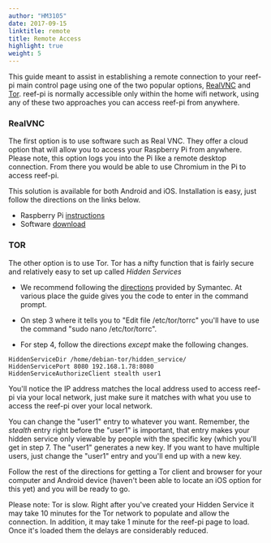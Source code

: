 ```yaml
---
author: "HM3105"
date: 2017-09-15
linktitle: remote
title: Remote Access
highlight: true
weight: 5
---
```


This guide  meant to assist in establishing a remote connection to your reef-pi main control page using one of the two popular options, [RealVNC](https://www.realvnc.com) and [Tor](https://www.torproject.org/projects/torbrowser.html.en). reef-pi is normally accessible only within the home wifi network, using any of these two approaches you can access reef-pi from anywhere.


### RealVNC

The first option is to use software such as Real VNC. They offer a cloud option that will allow you to access your Raspberry Pi from anywhere. Please note, this option logs you into the Pi like a remote desktop connection. From there you would be able to use Chromium in the Pi to access reef-pi. 

This solution is available for both Android and iOS. Installation is easy, just follow the directions on the links below.

- Raspberry Pi [instructions](https://www.realvnc.com/en/connect/docs/raspberry-pi.html#raspberry-pi-setup)
- Software [download](https://www.realvnc.com/en/connect/download/viewer/)

### TOR

The other option is to use Tor. Tor has a nifty function that is fairly secure and relatively easy to set up called *Hidden Services*

- We recommend following the [directions](https://www.symantec.com/connect/blogs/tor-hidden-services-home-device-and-services-security-and-privacy) provided by Symantec. At various place the guide gives you the code to enter in the command prompt. 

- On step 3 where it tells you to "Edit file /etc/tor/torrc" you'll have to use the command "sudo nano /etc/tor/torrc".

- For step 4, follow the directions *except* make the following changes.

```
HiddenServiceDir /home/debian-tor/hidden_service/
HiddenServicePort 8080 192.168.1.78:8080
HiddenServiceAuthorizeClient stealth user1
```

You'll notice the IP address matches the local address used to access reef-pi via your local network, just make sure it matches with what you use to access the reef-pi over your local network.

You can change the "user1" entry to whatever you want. Remember, the *stealth* entry right before the "user1" is important,  that entry makes your hidden service only viewable by people with the specific key (which you'll get in step 7. The "user1" generates a new key. If you want to have multiple users, just change the "user1" entry and you'll end up with a new key.

Follow the rest of the directions for getting a Tor client and browser for your computer and Android device (haven't been able to locate an iOS option for this yet) and you will be ready to go.

Please note: Tor is slow. Right after you've created your Hidden Service it may take 10 minutes for the Tor network to populate and allow the connection. In addition, it may take 1 minute for the reef-pi page to load. Once it's loaded them the delays are considerably reduced.
